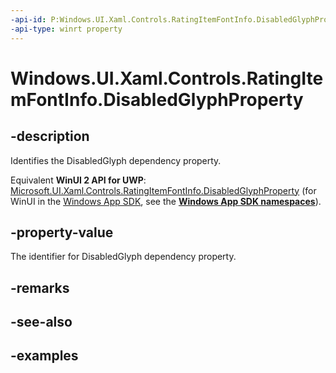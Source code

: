```yaml
---
-api-id: P:Windows.UI.Xaml.Controls.RatingItemFontInfo.DisabledGlyphProperty
-api-type: winrt property
---
```


<!-- Property syntax.
public DependencyProperty DisabledGlyphProperty { get; }
-->

# Windows.UI.Xaml.Controls.RatingItemFontInfo.DisabledGlyphProperty

## -description

Identifies the DisabledGlyph dependency property.

Equivalent **WinUI 2 API for UWP**: [Microsoft.UI.Xaml.Controls.RatingItemFontInfo.DisabledGlyphProperty](/windows/winui/api/microsoft.ui.xaml.controls.ratingitemfontinfo.disabledglyphproperty) (for WinUI in the [Windows App SDK](/windows/apps/windows-app-sdk/), see the **[Windows App SDK namespaces](/windows/windows-app-sdk/api/winrt/)**).

## -property-value

The identifier for DisabledGlyph dependency property.

## -remarks

## -see-also

## -examples

